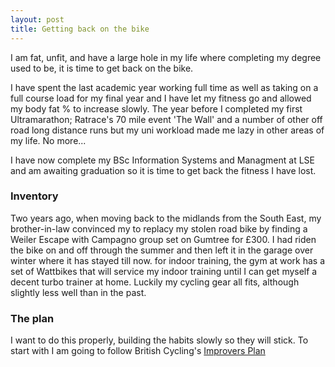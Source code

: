 ```yaml
---
layout: post
title: Getting back on the bike
---
```


I am fat, unfit, and have a large hole in my life where completing my degree used to be, it is time to get back on the bike. 

I have spent the last academic year working full time as well as taking on a full course load for my final year and I have let my fitness go and allowed my body fat % to increase slowly. The year before I completed my first Ultramarathon; Ratrace's 70 mile event 'The Wall' and a number of other off road long distance runs but my uni workload made me lazy in other areas of my life. No more... 

I have now complete my BSc Information Systems and Managment at LSE and am awaiting graduation so it is time to get back the fitness I have lost. 

### Inventory
Two years ago, when moving back to the midlands from the South East, my brother-in-law convinced my to replacy my stolen road bike by finding a Weiler Escape with Campagno group set on Gumtree for £300. I had riden the bike on and off through the summer and then left it in the garage over winter where it has stayed till now. for indoor training, the gym at work has a set of Wattbikes that will service my indoor training until I can get myself a decent turbo trainer at home. Luckily my cycling gear all fits, although slightly less well than in the past.

### The plan
I want to do this properly, building the habits slowly so they will stick. To start with I am going to follow British Cycling's [Improvers Plan](https://www.britishcycling.org.uk/knowledge/training-plans/beginner/article/izn20160905-Beginner-Introduction-to-the-Improvers%E2%80%99-Plan-0)
